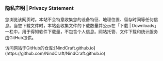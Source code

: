 ### 隐私声明 | Privacy Statement
<p>您浏览该网页时，本站不会特意收集您的设备特征、地理位置、留存时间等任何信息。当您下载文件时，本站会收集文件的下载数量并公示在「下载 | Downloads」一栏中，用于得知软件下载量，不包含个人信息。网站托管、文件下载和统计服务由GitHub提供。</p>
<p>访问网站于GitHub的仓库:[NindCraft.github.io](https://github.com/NindCraft/NindCraft.github.io)</p>
